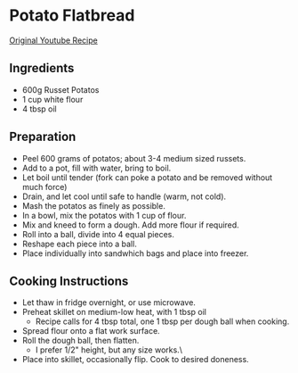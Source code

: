 # Potato Flatbread

[Original Youtube Recipe](https://youtu.be/oBvpr4halVs)

## Ingredients

* 600g Russet Potatos
* 1 cup white flour
* 4 tbsp oil


## Preparation

* Peel 600 grams of potatos; about 3-4 medium sized russets.
* Add to a pot, fill with water, bring to boil.
* Let boil until tender (fork can poke a potato and be removed without much force)
* Drain, and let cool until safe to handle (warm, not cold).
* Mash the potatos as finely as possible. 
* In a bowl, mix the potatos with 1 cup of flour.
* Mix and kneed to form a dough. Add more flour if required.
* Roll into a ball, divide into 4 equal pieces.
* Reshape each piece into a ball. 
* Place individually into sandwhich bags and place into freezer.

## Cooking Instructions

* Let thaw in fridge overnight, or use microwave.
* Preheat skillet on medium-low heat, with 1 tbsp oil
  * Recipe calls for 4 tbsp total, one 1 tbsp per dough ball when cooking.
* Spread flour onto a flat work surface.
* Roll the dough ball, then flatten.
  * I prefer 1/2" height, but any size works.\
* Place into skillet, occasionally flip. Cook to desired doneness.
